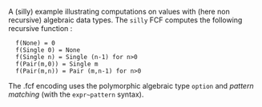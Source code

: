 A (silly) example illustrating computations on values with (here non recursive) algebraic data types.
The `silly` FCF computes the following recursive function :
```
  f(None) = 0
  f(Single 0) = None
  f(Single n) = Single (n-1) for n>0
  f(Pair(m,0)) = Single m
  f(Pair(m,n)) = Pair (m,n-1) for n>0
```
The .fcf encoding uses the polymorphic algebraic type `option` and _pattern matching_ (with the
`expr~pattern` syntax).
  
